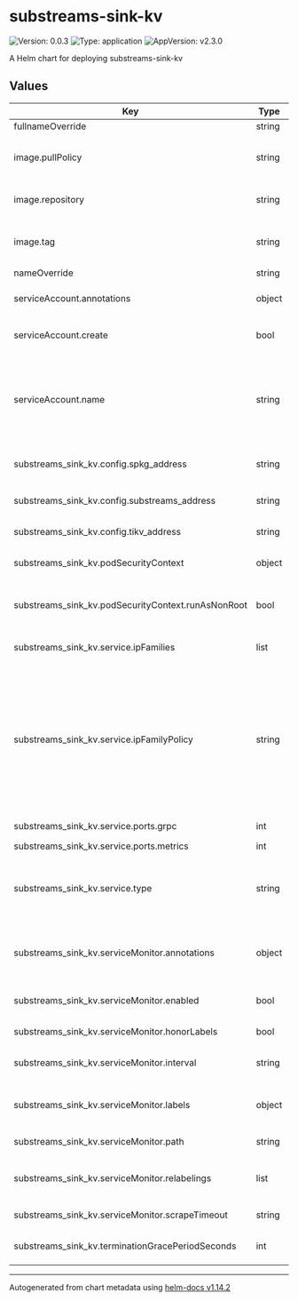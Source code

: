 # substreams-sink-kv

![Version: 0.0.3](https://img.shields.io/badge/Version-0.0.3-informational?style=flat-square) ![Type: application](https://img.shields.io/badge/Type-application-informational?style=flat-square) ![AppVersion: v2.3.0](https://img.shields.io/badge/AppVersion-v2.3.0-informational?style=flat-square)

A Helm chart for deploying substreams-sink-kv

## Values

| Key | Type | Default | Description |
|-----|------|---------|-------------|
| fullnameOverride | string | `""` |  |
| image.pullPolicy | string | `"IfNotPresent"` | Image pull policy (e.g., Always, IfNotPresent, Never) |
| image.repository | string | `"ghcr.io/streamingfast/substreams-sink-kv"` | Repository for the blockmeta service image |
| image.tag | string | `""` | Overrides the image tag (default: Chart.appVersion) |
| nameOverride | string | `""` |  |
| serviceAccount.annotations | object | `{}` | Annotations to add to the service account |
| serviceAccount.create | bool | `true` | Specifies whether a service account should be created |
| serviceAccount.name | string | `""` | The name of the service account to use.    If not set and `create` is true, a name is generated using the fullname template. |
| substreams_sink_kv.config.spkg_address | string | `""` | Authentication URL for the service |
| substreams_sink_kv.config.substreams_address | string | `""` | Address of the substreams service |
| substreams_sink_kv.config.tikv_address | string | `""` | Address of the sink service |
| substreams_sink_kv.podSecurityContext | object | `{"runAsNonRoot":false}` | Pod-wide security context settings |
| substreams_sink_kv.podSecurityContext.runAsNonRoot | bool | `false` | Run the pod as a non-root user (recommended for security) |
| substreams_sink_kv.service.ipFamilies | list | `["IPv4"]` | Set the IP families to use (e.g., ["IPv4", "IPv6"]) |
| substreams_sink_kv.service.ipFamilyPolicy | string | `"SingleStack"` | Set the IP family policy for the service Options: - SingleStack (IPv4 or IPv6) - PreferDualStack (Prefers dual-stack but may use single-stack) - RequireDualStack (Must use both IPv4 and IPv6) |
| substreams_sink_kv.service.ports.grpc | int | `50051` | Port for gRPC communication |
| substreams_sink_kv.service.ports.metrics | int | `9102` | Port for metrics |
| substreams_sink_kv.service.type | string | `"ClusterIP"` | Type of Kubernetes service (e.g., ClusterIP, NodePort, LoadBalancer) |
| substreams_sink_kv.serviceMonitor.annotations | object | `{}` | Additional annotations for the ServiceMonitor resource |
| substreams_sink_kv.serviceMonitor.enabled | bool | `false` | Enable or disable the service monitor |
| substreams_sink_kv.serviceMonitor.honorLabels | bool | `false` | Honor labels from scraped metrics |
| substreams_sink_kv.serviceMonitor.interval | string | `"30s"` | Interval at which Prometheus scrapes metrics |
| substreams_sink_kv.serviceMonitor.labels | object | `{}` | Additional labels for the ServiceMonitor resource |
| substreams_sink_kv.serviceMonitor.path | string | `"/metrics"` | Configure metrics path |
| substreams_sink_kv.serviceMonitor.relabelings | list | `[]` | Relabeling configurations for the ServiceMonitor |
| substreams_sink_kv.serviceMonitor.scrapeTimeout | string | `"10s"` | Timeout for the scrape request |
| substreams_sink_kv.terminationGracePeriodSeconds | int | `60` | Grace period for pod termination (in seconds) |

----------------------------------------------
Autogenerated from chart metadata using [helm-docs v1.14.2](https://github.com/norwoodj/helm-docs/releases/v1.14.2)
